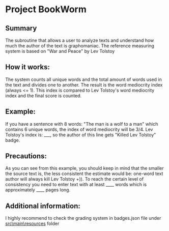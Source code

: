 # Project BookWorm

## Summary
The subroutine that allows a user to analyze texts and understand how much the author of the text is graphomaniac. The reference measuring system is based on "War and Peace" by Lev Tolstoy

## How it works:
The system counts all unique words and the total amount of words used in the text and divides one to another. The result is the word mediocrity index (always <= 1). This index is compared to Lev Tolstoy's word mediocrity index and the final score is counted. 

## Example: 
If you have a sentence with 8 words: "The man is a wolf to a man" which contains 6 unique words, the index of word mediocrity will be 3/4. Lev Tolstoy's index is: ___, so the author of this line gets "Killed Lev Tolstoy" badge. 

## Precautions:
As you can see from this example, you should keep in mind that the smaller the source text is, the less consistent the estimate would be: one-word text author will always kill Lev Tolstoy +)). To reach the certain level of consistency you need to enter text with at least ____ words which is approximately ____ pages long.

## Additional information:
I highly recommend to check the grading system in badges.json file under [src\main\resources](../master/src/main/resources/badges.json) folder
